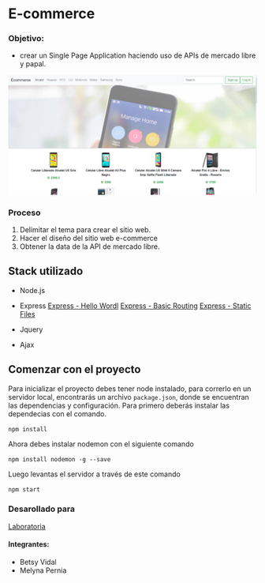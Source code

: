 # E-commerce

### Objetivo:

* crear un Single Page Application haciendo uso de APIs de mercado libre y papal.

![Sin titulo](public/assets/docs/alcatel.PNG)


### Proceso

1. Delimitar el tema para crear el sitio web.
2. Hacer el diseño del sitio web e-commerce
3. Obtener la data de la API de mercado libre.

## Stack utilizado

- Node.js

- Express
[Express - Hello Wordl](http://expressjs.com/en/starter/hello-world.html)
[Express - Basic Routing](http://expressjs.com/en/starter/basic-routing.html)
[Express - Static Files](http://expressjs.com/en/starter/static-files.html)

- Jquery

- Ajax

## Comenzar con el proyecto

Para inicializar el proyecto debes tener node instalado, para correrlo en un servidor local, encontrarás un archivo `package.json`, donde se encuentran las dependencias y configuración. 
Para primero deberás instalar las dependecias con el comando.

```
npm install
```

Ahora debes instalar nodemon con el siguiente comando

```
npm install nodemon -g --save
```

Luego levantas el servidor a través de este comando

```
npm start
```

### Desarollado para

[Laboratoria](http://laboratoria.la)

#### Integrantes:
- Betsy Vidal
- Melyna Pernia
